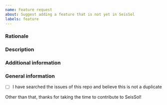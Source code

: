 ```yaml
---
name: Feature request
about: Suggest adding a feature that is not yet in SeisSol  
labels: feature
---
```

<!-- markdownlint-disable MD041 -->

<!--*Please add a concise summary of your suggestion here.*-->

### Rationale

<!--*Is your feature request related to a problem? Please describe it!*-->

### Description

<!--*Describe the solution you'd like and the alternatives you have considered.*-->

### Additional information

<!--*Add any other context about the feature request here.*-->

### General information

- [ ] I have searched the issues of this repo and believe this is not a duplicate

Other than that, thanks for taking the time to contribute to SeisSol!
